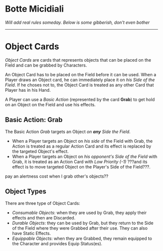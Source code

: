 # Botte Micidiali

*Will add real rules someday. Below is some gibberish, don't even bother*

---
# Object Cards

*Object Cards* are cards that represents objects that can be placed on the Field and can be grabbed by Characters.

An Object Card has to be placed on the Field before it can be used. When a Player draws an Object card, he can
immediately place it on *his Side of the Field*. If he choses not to, the Object Card is treated as any other Card that
Player has in his Hand.

A Player can use a *Basic Action* (represented by the card **Grab**) to get hold on an Object on the Field and use his
effects.

## Basic Action: Grab

The Basic Action *Grab* targets an Object *on **any** Side the Field*.

- When a Player targets an Object on *his side* of the Field with Grab, the Action is treated as a regular Action Card
  and its effect is replaced by the targeted Object's effect.
- When a Player targets an Object on *his opponent's Side of the Field* with Grab, it is treated as an Action Card
  with *Low Priority (-1)* ???and its effect is to move targeted Object on the Player's Side of the Field???.

pay an alertness cost when I grab other's objects??

## Object Types

There are three type of Object Cards:

- *Consumable Objects*: when they are used by Grab, they apply their effects and then are Discarded.
- *Durable Objects*: they can be used by Grab, but they return to the Side of the Field where they were Grabbed after
  their use. They can also have Static Effects.
- *Equippable Objects*: when they are Grabbed, they remain equipped to the Character and provides Equip Status(es).
